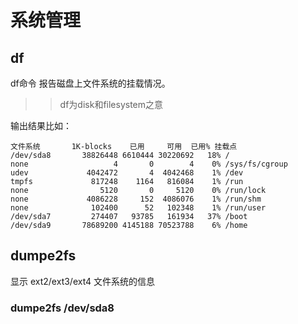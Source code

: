 系统管理
========
## df
df命令 报告磁盘上文件系统的挂载情况。
>>df为disk和filesystem之意

输出结果比如：

    文件系统       1K-blocks    已用     可用  已用% 挂载点
    /dev/sda8       38826448 6610444 30220692   18% /
    none                   4       0        4    0% /sys/fs/cgroup
    udev             4042472       4  4042468    1% /dev
    tmpfs             817248    1164   816084    1% /run
    none                5120       0     5120    0% /run/lock
    none             4086228     152  4086076    1% /run/shm
    none              102400      52   102348    1% /run/user
    /dev/sda7         274407   93785   161934   37% /boot
    /dev/sda9       78689200 4145188 70523788    6% /home

## dumpe2fs
显示 ext2/ext3/ext4 文件系统的信息

### dumpe2fs /dev/sda8

